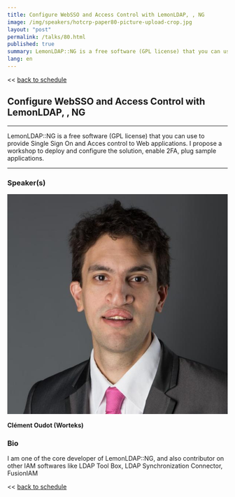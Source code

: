 ```yaml
---
title: Configure WebSSO and Access Control with LemonLDAP, , NG
image: /img/speakers/hotcrp-paper80-picture-upload-crop.jpg
layout: "post"
permalink: /talks/80.html
published: true
summary: LemonLDAP::NG is a free software (GPL license) that you can use to provide Single Sign On and Acc…
lang: en
---
```

<< [back to schedule](/schedule/)

## Configure WebSSO and Access Control with LemonLDAP, , NG
---


LemonLDAP::NG is a free software (GPL license) that you can use to provide Single Sign On and Acces control to Web applications. I propose a workshop to deploy and configure the solution, enable 2FA, plug sample applications.

---
### Speaker(s)
![speaker](/img/speakers/hotcrp-paper80-picture-upload.jpg)

**Clément Oudot (Worteks)**

### Bio
I am one of the core developer of LemonLDAP::NG, and also contributor on other IAM softwares like LDAP Tool Box, LDAP Synchronization Connector, FusionIAM

<< [back to schedule](/schedule/)